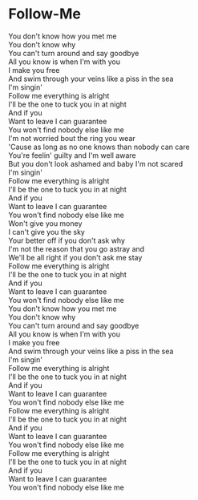 # Follow-Me

You don't know how you met me  
You don't know why  
You can't turn around and say goodbye  
All you know is when I'm with you  
I make you free  
And swim through your veins like a piss in the sea  
I'm singin'  
Follow me everything is alright  
I'll be the one to tuck you in at night  
And if you  
Want to leave I can guarantee  
You won't find nobody else like me  
I'm not worried bout the ring you wear  
'Cause as long as no one knows than nobody can care  
You're feelin' guilty and I'm well aware  
But you don't look ashamed and baby I'm not scared  
I'm singin'  
Follow me everything is alright  
I'll be the one to tuck you in at night  
And if you  
Want to leave I can guarantee  
You won't find nobody else like me  
Won't give you money  
I can't give you the sky  
Your better off if you don't ask why  
I'm not the reason that you go astray and  
We'll be all right if you don't ask me stay  
Follow me everything is alright  
I'll be the one to tuck you in at night  
And if you  
Want to leave I can guarantee  
You won't find nobody else like me  
You don't know how you met me  
You don't know why  
You can't turn around and say goodbye  
All you know is when I'm with you  
I make you free  
And swim through your veins like a piss in the sea  
I'm singin'  
Follow me everything is alright  
I'll be the one to tuck you in at night  
And if you  
Want to leave I can guarantee  
You won't find nobody else like me  
Follow me everything is alright  
I'll be the one to tuck you in at night  
And if you  
Want to leave I can guarantee  
You won't find nobody else like me  
Follow me everything is alright  
I'll be the one to tuck you in at night  
And if you  
Want to leave I can guarantee  
You won't find nobody else like me
